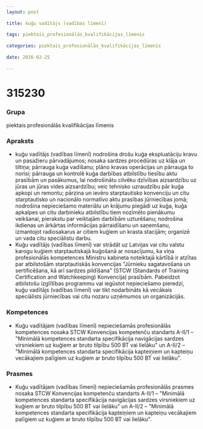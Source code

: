 ```yaml
---
layout: post
    
title: kuģu vadītājs (vadības līmenī)
    
tags: piektais_profesionālās_kvalifikācijas_līmenis
    
categories: piektais_profesionālās_kvalifikācijas_līmenis
    
date: 2016-02-25
    
---
```

# 315230

### Grupa
piektais profesionālās kvalifikācijas līmenis

### Apraksts

* kuģu vadītājs (vadības līmenī) nodrošina drošu kuģa ekspluatāciju kravu un pasažieru pārvadājumos; nosaka sardzes procedūras uz klāja un tiltiņa; pārrauga kuģa vadīšanu; plāno kravas operācijas un pārrauga to norisi; pārrauga un kontrolē kuģa darbības atbilstību tiesību aktu prasībām un pasākumus, lai nodrošinātu cilvēku dzīvības aizsardzību uz jūras un jūras vides aizsardzību; veic tehnisko uzraudzību pār kuģa apkopi un remontu; pārzina un ievēro starptautisko konvenciju un citu starptautisko un nacionālo normatīvo aktu prasības jūrniecības jomā; nodrošina nepieciešamo materiālu un krājumu piegādi uz kuģa, kuģa apkalpes un citu darbinieku atbilstību tiem nozīmēto pienākumu veikšanai, pierakstu par veiktajām darbībām uzturēšanu; nodrošina ikdienas un ārkārtas informācijas pārraidīšanu un saņemšanu, izmantojot radiosakarus ar citiem kuģiem un krasta stacijām; organizē un vada citu speciālistu darbu.
* Kuģu vadītājs (vadības līmenī) var strādāt uz Latvijas vai citu valstu karogu kuģiem starptautiskajā kuģošanā ar nosacījumu, ka viņa profesionālās kompetences Ministru kabineta noteiktajā kārtībā ir atzītas par atbilstošām starptautiskās konvencijas "Jūrnieku sagatavošana un sertificēšana, kā arī sardzes pildīšana" (STCW (Standards of Training Certification and Watchkeeping) Konvencija) prasībām. Pabeidzot atbilstošu izglītības programmu vai iegūstot nepieciešamo pieredzi, kuģu vadītājs (vadības līmenī) var tikt nodarbināts kā vecākais speciālists jūrniecības vai citu nozaru uzņēmumos un organizācijās.

### Kompetences

* Kuģu vadītājam (vadības līmenī) nepieciešamās profesionālās kompetences nosaka STCW Konvencijas kompetenču standarts A-II/1 – "Minimālā kompetences standarta specifikācija navigācijas sardzes virsniekiem uz kuģiem ar bruto tilpību 500 BT vai lielāku" un A-II/2 – "Minimālā kompetences standarta specifikācija kapteiņiem un kapteiņu vecākajiem palīgiem uz kuģiem ar bruto tilpību 500 BT vai lielāku".

### Prasmes 
* Kuģu vadītājam (vadības līmenī) nepieciešamās profesionālās prasmes nosaka STCW Konvencijas kompetenču standarts A-II/1 – "Minimālā kompetences standarta specifikācija navigācijas sardzes virsniekiem uz kuģiem ar bruto tilpību 500 BT vai lielāku" un A-II/2 – "Minimālā kompetences standarta specifikācija kapteiņiem un kapteiņu vecākajiem palīgiem uz kuģiem ar bruto tilpību 500 BT vai lielāku".